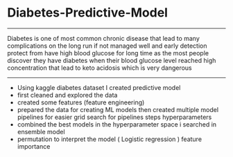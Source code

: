 # Diabetes-Predictive-Model
---
Diabetes is one of most common chronic disease that lead to many complications on the long run if not managed well and early detection protect from have high blood glucose for long time as the most people discover they have diabetes when their blood glucose level reached high concentration that lead to keto acidosis which is very dangerous

---

* Using kaggle diabetes dataset I created predictive model
* first cleaned and explored the data 
* created some features (feature engineering)
* prepared the data for creating ML models then created multiple model pipelines for easier grid search for pipelines steps hyperparameters 
* combined the best models in the hyperparameter space i searched in ensemble model
* permutation to interpret the model ( Logistic regression ) feature importance 
